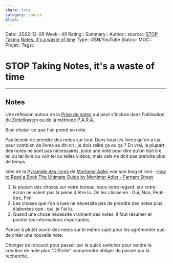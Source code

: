 ```yaml
---
share: true 
category: source
Alias:
---
```

Date:: 2022-12-08
Week:: 49
Rating::
Summary:: 
Author::
source:: [STOP Taking Notes, it's a waste of time](https://www.youtube.com/watch?v=e3g0x9AfLP0)
Type:: #SN/YouTube 
Status:: 
MOC::
Projet:: 
Tags:: 

# STOP Taking Notes, it's a waste of time


***

## Notes

Une réflexion autour de la [Prise de notes](Prise%20de%20notes.md) qui peut s'inclure dans l'utilisation du [Zettelkasten](M%C3%A9thode%20Zettelkasten.md) ou de la méthode [P.A.R.A.](P.A.R.A..md).

Bien choisir ce que l'on prend en note.

Pas besoin de prendre des notes sur tout. 
Dans tous les livres qu'on a lus, pour combien de livres se dit-on : je dois relire ça ou ça ?
En vrai, la plupart des notes ne sont pas nécessaires, juste une note pour dire qu'on doit lire tel ou tel livre ou voir tel ou telles vidéos, mais cela ne doit pas prendre plus de temps.

Idée de la [Pyramide des livres](Pyramide%20des%20livres.md) de [Mortimer Adler](Mortimer%20Adler.md) voir son blog et livre : [How to Read a Book The Ultimate Guide by Mortimer Adler - Farnam Street](How%20to%20Read%20a%20Book%20The%20Ultimate%20Guide%20by%20Mortimer%20Adler%20-%20Farnam%20Street.md)
1. la plupart des choses sur votre bureau, sous votre regard, sur votre écran ne valent pas la peine d'être lu. On les classe en : Oui, Non, Peut-être, Fini.
2. Les choses que l'on a lues ne nécessite pas de prendre des notes plus élaborées que : oui, je l'ai lu.
3. Quand une chose nécessite vraiment des notes, il faut résumer et pointer les informations importantes.

Penser à plutôt ouvrir des notes sur le même sujet pour les agrémenter que de créer une nouvelle note.

Changer de racoucit pour passer par le quick switcher pour rendre la création de note plus "Difficile" comprendre obliger de passer par la recherche.